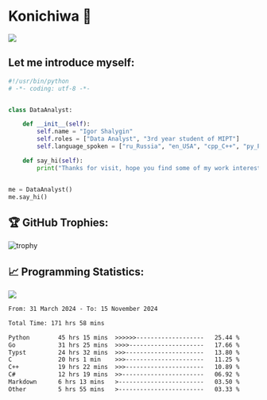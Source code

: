 # Konichiwa 👋
![](https://komarev.com/ghpvc/?username=IgorFandre&color=brightgreen)

## Let me introduce myself:
```py
#!/usr/bin/python
# -*- coding: utf-8 -*-


class DataAnalyst:

    def __init__(self):
        self.name = "Igor Shalygin"
        self.roles = ["Data Analyst", "3rd year student of MIPT"]
        self.language_spoken = ["ru_Russia", "en_USA", "cpp_C++", "py_Python", "go_Golang"]

    def say_hi(self):
        print("Thanks for visit, hope you find some of my work interesting.")


me = DataAnalyst()
me.say_hi()
```

## 🏆 GitHub Trophies:
![trophy](https://github-profile-trophy.vercel.app/?username=IgorFandre&title=MultiLanguage,Repositories,Commits,Experience,PullRequest,Reviews)

## 📈 Programming Statistics:

![](https://github-profile-summary-cards.vercel.app/api/cards/profile-details?username=IgorFandre&theme=solarized_dark)

<!--START_SECTION:waka-->

```txt
From: 31 March 2024 - To: 15 November 2024

Total Time: 171 hrs 58 mins

Python        45 hrs 15 mins  >>>>>>-------------------   25.44 %
Go            31 hrs 25 mins  >>>>---------------------   17.66 %
Typst         24 hrs 32 mins  >>>----------------------   13.80 %
C             20 hrs 1 min    >>>----------------------   11.25 %
C++           19 hrs 22 mins  >>>----------------------   10.89 %
C#            12 hrs 19 mins  >>-----------------------   06.92 %
Markdown      6 hrs 13 mins   >------------------------   03.50 %
Other         5 hrs 55 mins   >------------------------   03.33 %
```

<!--END_SECTION:waka-->
